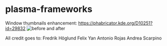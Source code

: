 # plasma-frameworks
Window thumbnails enhancement: https://phabricator.kde.org/D10251?id=29832
![before and after](https://phabricator.kde.org/file/data/2exmu34kh4bgchpuft5i/PHID-FILE-sytjq7krxr2lp7gkdkks/before-after.png "Before and after")

All credit goes to:
Fredrik Höglund
Felix Yan
Antonio Rojas
Andrea Scarpino
